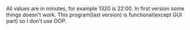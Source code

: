 All values are in minutes, for example 1320 is 22:00.
In first version some things doesn't work.
This program(last version) is functional(except GUI part) so I don't use OOP.
